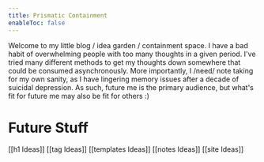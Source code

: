 ```yaml
---
title: Prismatic Containment
enableToc: false
---
```


Welcome to my little blog / idea garden / containment space.
I have a bad habit of overwhelming people with too many thoughts in a given period.
I've tried many different methods to get my thoughts down somewhere that could be consumed asynchronously.
More importantly, I /need/ note taking for my own sanity, as I have lingering memory issues after a decade of suicidal depression.
As such, future me is the primary audience, but what's fit for future me may also be fit for others :)


# Future Stuff
[[h1 Ideas]]
[[tag Ideas]]
[[templates Ideas]]
[[notes Ideas]]
[[site Ideas]]